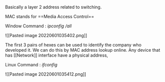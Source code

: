 Basically a layer 2 address related to switching. 

MAC stands for ==Media Access Control==

Window Command : *ipconfig /all*

![[Pasted image 20220601035402.png]]

The first 3 pairs of hexes can be used to identify the company who developed it. We can do this by MAC address lookup online. Any device that has [[Network]] interface have a physical address, 

Linux Command : *ifconfig*

![[Pasted image 20220601035412.png]]